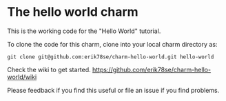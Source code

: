 # The hello world charm

This is the working code for the "Hello World" tutorial.

To clone the code for this charm, clone into your local charm directory as:
    
    git clone git@github.com:erik78se/charm-hello-world.git hello-world

Check the wiki to get started. https://github.com/erik78se/charm-hello-world/wiki

Please feedback if you find this useful or file an issue if you find problems.
